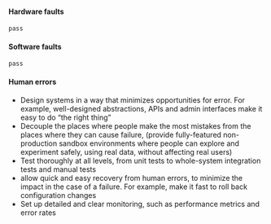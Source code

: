 #### Hardware faults
    pass
#### Software faults
    pass

#### Human errors
*   Design  systems  in  a  way  that  minimizes  opportunities  for  error.  For  example,
well-designed  abstractions,  APIs  and  admin  interfaces  make  it  easy  to  do  “the
right thing”
*   Decouple the places where people make the most mistakes from the places where
they  can  cause  failure, (provide  fully-featured  non-production
sandbox  environments  where  people  can  explore  and  experiment  safely,  using
real data, without affecting real users)
*   Test thoroughly at all levels, from unit tests to whole-system integration tests and
manual  tests 
*   allow quick and easy recovery from human errors, to minimize the impact in the
case of a failure. For example, make it fast to roll back configuration changes
*   Set  up  detailed  and  clear  monitoring,  such  as  performance  metrics  and  error
rates